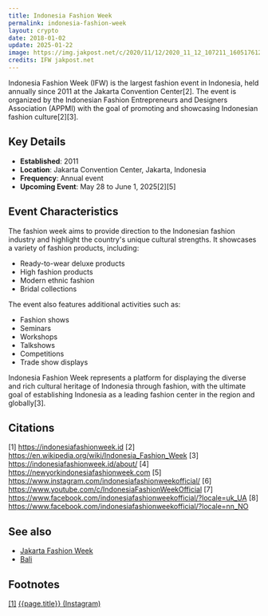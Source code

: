 ```yaml
---
title: Indonesia Fashion Week
permalink: indonesia-fashion-week
layout: crypto
date: 2018-01-02
update: 2025-01-22
image: https://img.jakpost.net/c/2020/11/12/2020_11_12_107211_1605176124._large.jpg
credits: IFW jakpost.net
---
```


Indonesia Fashion Week (IFW) is the largest fashion event in Indonesia, held annually since 2011 at the Jakarta Convention Center[2]. The event is organized by the Indonesian Fashion Entrepreneurs and Designers Association (APPMI) with the goal of promoting and showcasing Indonesian fashion culture[2][3].

## Key Details
- **Established**: 2011
- **Location**: Jakarta Convention Center, Jakarta, Indonesia
- **Frequency**: Annual event
- **Upcoming Event**: May 28 to June 1, 2025[2][5]

## Event Characteristics
The fashion week aims to provide direction to the Indonesian fashion industry and highlight the country's unique cultural strengths. It showcases a variety of fashion products, including:
- Ready-to-wear deluxe products
- High fashion products
- Modern ethnic fashion
- Bridal collections

The event also features additional activities such as:
- Fashion shows
- Seminars
- Workshops
- Talkshows
- Competitions
- Trade show displays

Indonesia Fashion Week represents a platform for displaying the diverse and rich cultural heritage of Indonesia through fashion, with the ultimate goal of establishing Indonesia as a leading fashion center in the region and globally[3].

## Citations

[1] https://indonesiafashionweek.id
[2] https://en.wikipedia.org/wiki/Indonesia_Fashion_Week
[3] https://indonesiafashionweek.id/about/
[4] https://newyorkindonesiafashionweek.com
[5] https://www.instagram.com/indonesiafashionweekofficial/
[6] https://www.youtube.com/c/IndonesiaFashionWeekOfficial
[7] https://www.facebook.com/indonesiafashionweekofficial/?locale=uk_UA
[8] https://www.facebook.com/indonesiafashionweekofficial/?locale=nn_NO

## See also

+ [Jakarta Fashion Week](index)
+ [Bali](index)

## Footnotes

[[1]](#a1) <span id="f1"></span> [{{page.title}} (Instagram)](https://www.instagram.com/indonesiafashionweekofficial/)
